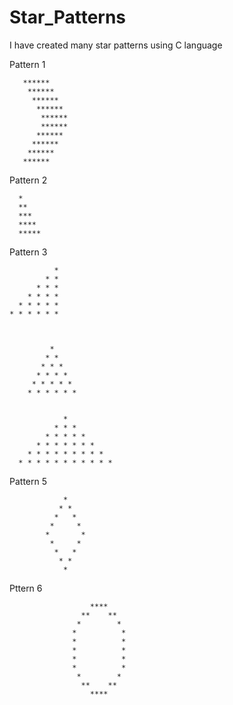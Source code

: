 # Star_Patterns
I have created many star patterns using C language

Pattern 1

       ******
        ******
         ******
          ******
           ******
           ******
          ******
         ******
        ******
       ******

Pattern 2

 
      *
      **
      ***
      ****
      *****

Pattern 3

              * 
            * * 
          * * * 
        * * * * 
      * * * * * 
    * * * * * * 
    
    
     
             * 
            * *
           * * *
          * * * *
         * * * * *
        * * * * * *
        
        
                *
              * * *
            * * * * *
          * * * * * * *
        * * * * * * * * *
      * * * * * * * * * * *

Pattern 5

                *
               * *
              *   *
             *     *
            *       *
             *     *
              *   *
               * *
                *


Pttern 6

                      ****
                    **    **
                   *        *
                  *          *
                  *          *
                  *          *
                  *          *
                  *          *
                   *        *
                    **    **
                      ****
